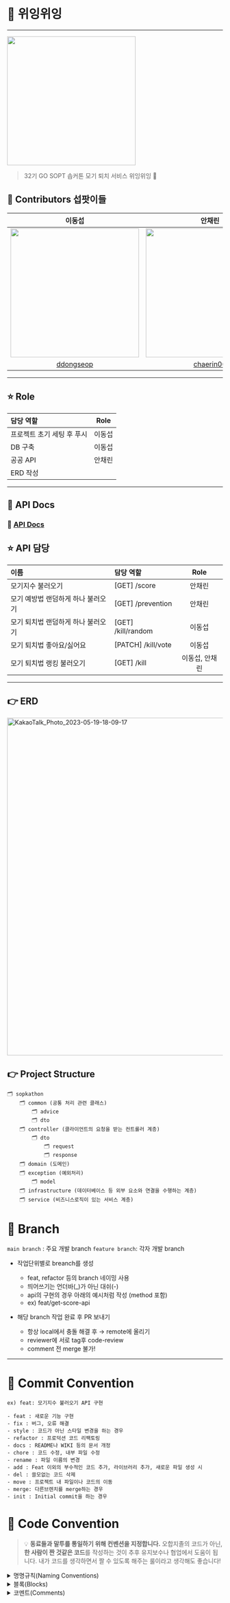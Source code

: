 # 🦟 위잉위잉

---
<img src="(이미지 url)" width="300"/>

> 32기 GO SOPT 솝커톤 모기 퇴치 서비스 위잉위잉 🦟

## 🌸 Contributors 섭팟이들
|                             이동섭                             |                               안채린                        |
| :----------------------------------------------------------: | :----------------------------------------------------------: |
| <img src="https://github.com/SOPT32-SOPKATHON/sopkathon-server/assets/67463603/c064ed3b-4b7f-48e4-9e67-c6cf4c8564b6" width="300"/> | <img src="https://github.com/SOPT32-SOPKATHON/sopkathon-server/assets/72637095/98e83aa6-492c-4e78-9f55-c0fa02555253" width="300"/>  |
|              [ddongseop](https://github.com/ddongseop)               |             [chaerin00](https://github.com/chaerin00)              |

<hr>

## ⭐️ Role

| 담당 역할                          | Role |
|:-------------------------------|:----:|
| 프로젝트 초기 세팅 후 푸시                | 이동섭  |
| DB 구축                              | 이동섭  |
| 공공 API                             | 안채린  |
| ERD 작성                             |       |

<hr>

## 👻 API Docs

### 🔗 [API Docs](https://www.notion.so/go-sopt/5378cd7e23c44a1f9a1c9bbe268e735c?v=70f14215682b4ea49be35cdbd8555da5&pvs=4)


## ⭐️ API 담당

| 이름                      | 담당 역할                           | Role |
|:------------------------|:-------------------------------|:----:|
| 모기지수 불러오기              | [GET] /score                    | 안채린  |
| 모기 예방법 랜덤하게 하나 불러오기 | [GET] /prevention               | 안채린  |
| 모기 퇴치법 랜덤하게 하나 불러오기 | [GET] /kill/random              | 이동섭  |
| 모기 퇴치법 좋아요/싫어요        | [PATCH] /kill/vote              | 이동섭  |
| 모기 퇴치법 랭킹 불러오기        | [GET] /kill                     | 이동섭, 안채린  |

<hr>

## 👉️ ERD
<img width="786" alt="KakaoTalk_Photo_2023-05-19-18-09-17" src="https://github.com/GOSOPT-CDS-TEAM7-DeskTop/Backend/assets/67463603/a1e273aa-8837-4221-8b7f-e22e1a23f3f7">

## 👉 Project Structure

```
🗂 sopkathon
    🗂 common (공통 처리 관련 클래스)
        🗂 advice
        🗂 dto
    🗂 controller (클라이언트의 요청을 받는 컨트롤러 계층)
        🗂 dto
            🗂 request
            🗂 response
    🗂 domain (도메인)
    🗂 exception (예외처리)
        🗂 model
    🗂 infrastructure (데이터베이스 등 외부 요소와 연결을 수행하는 계층)
    🗂 service (비즈니스로직이 있는 서비스 계층)
```

# 🌱 Branch

<aside>

`main branch` : 주요 개발 branch
`feature branch`: 각자 개발 branch

-   작업단위별로 breanch를 생성
    -   feat, refactor 등의 branch 네이밍 사용
    -   띄어쓰기는 언더바(_)가 아닌 대쉬(-)
    -   api의 구현의 경우 아래의 예시처럼 작성 (method 포함)
    -   ex) feat/get-score-api
  

-   해당 branch 작업 완료 후 PR 보내기
    -   항상 local에서 충돌 해결 후 → remote에 올리기
    -   reviewer에 서로 tag후 code-review
    -   comment 전 merge 불가!


</aside>
<hr>

# 🙏 Commit Convention

`ex) feat: 모기지수 불러오기 API 구현`

```
- feat : 새로운 기능 구현
- fix : 버그, 오류 해결
- style : 코드가 아닌 스타일 변경을 하는 경우
- refactor : 프로덕션 코드 리팩토링
- docs : README나 WIKI 등의 문서 개정
- chore : 코드 수정, 내부 파일 수정
- rename : 파일 이름의 변경
- add : Feat 이외의 부수적인 코드 추가, 라이브러리 추가, 새로운 파일 생성 시
- del : 쓸모없는 코드 삭제
- move : 프로젝트 내 파일이나 코드의 이동
- merge: 다른브렌치를 merge하는 경우
- init : Initial commit을 하는 경우
```

# 🙏 Code Convention

> 💡 **동료들과 말투를 통일하기 위해 컨벤션을 지정합니다.**
> 오합지졸의 코드가 아닌, **한 사람이 짠 것같은 코드**를 작성하는 것이 추후 유지보수나 협업에서 도움이 됩니다. 내가 코드를 생각하면서 짤 수 있도록 해주는 룰이라고 생각해도 좋습니다!

<details>
<summary>명명규칙(Naming Conventions)</summary>
<div markdown="1">

1. 이름으로부터 의도가 읽혀질 수 있게 쓴다.

-   ex)

    ```jsx
    // bad
    function q() {
        // ...stuff...
    }

    // good
    function query() {
        // ..stuff..
    }
    ```

2. 오브젝트, 함수, 그리고 인스턴스에는 `camelCase`를 사용한다.

-   ex)
    ```jsx
    // bad
    const OBJEcttsssss = {};
    const this_is_my_object = {};
    function c() {}

    // good
    const thisIsMyObject = {};
    function thisIsMyFunction() {}
    ```

3. 클래스나 constructor에는 `PascalCase`를 사용한다.

-   ex)
    ```jsx
    // bad
    function user(options) {
        this.name = options.name;
    }

    const bad = new user({
        name: 'nope',
    });

    // good
    class User {
        constructor(options) {
            this.name = options.name;
        }
    }

    const good = new User({
        name: 'yup',
    });
    ```

4. 함수 이름은 동사 + 명사 형태로 작성한다.
   ex) `postUserInformation( )`
5. 약어 사용은 최대한 지양한다.
6. 이름에 네 단어 이상이 들어가면 팀원과 상의를 거친 후 사용한다
 </div>
 </details>

<details>
<summary>블록(Blocks)</summary>
<div markdown="1">

1. 복수행의 블록에는 중괄호({})를 사용한다.

-   ex)
    ```jsx
    // bad
    if (test)
      return false;

    // good
    if (test) return false;

    // good
    if (test) {
      return false;
    }

    // bad
    function() { return false; }

    // good
    function() {
      return false;
    }

    ```

2. 복수행 블록의 `if` 와 `else` 를 이용하는 경우 `else` 는 `if` 블록 끝의 중괄호( } )와 같은 행에 위치시킨다.

-   ex)
    ```java
    // bad
    if (test) {
    thing1();
    thing2();
    }
    else {
    thing3();
    }

    // good
    if (test) {
      thing1();
      thing2();
    } else {
      thing3();
    }

    ```
</div>
</details>

<details>
<summary>코멘트(Comments)</summary>
<div markdown="1">

1. 복수형의 코멘트는 `/** ... */` 를 사용한다.

-   ex)
    ```jsx
    // good
    /**
     * @param {String} tag
     * @return {Element} element
     */
    
    function make(tag) {
        // ...stuff...

        return element;
    }
    ```

2. 단일 행의 코멘트에는 `//` 을 사용하고 코멘트를 추가하고 싶은 코드의 상부에 배치한다. 그리고 코멘트의 앞에 빈 행을 넣는다.

-   ex)
    ```jsx
    // bad
    const active = true; // is current tab

    // good
    // is current tab
    const active = true;

    // good
    function getType() {
        console.log('fetching type...');

        // set the default type to 'no type'
        const type = this._type || 'no type';

        return type;
    }

    ```
</div>
</details>
